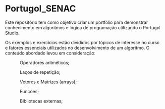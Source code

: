 # Portugol_SENAC
Este repositório tem como objetivo criar um portfólio para demonstrar conhecimento em algoritmos e lógica de programação utilizando o Portugol Studio.

Os exemplos e exercícios estão divididos por tópicos de interesse no curso e fatores essenciais utilizados no desenvolvimento de um algoritmo.
O conteúdo abordado levou em consideração:
<ol>
<ul>Operadores aritméticos;</ul>
<ul>Laços de repetição;</ul>
<ul>Vetores e Matrizes (arrays);</ul>
<ul>Funções;</ul>
<ul>Bibliotecas externas;</ul>
</ol>
